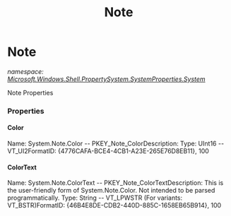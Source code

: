 ﻿---
title: Note
---

# Note
_namespace: [Microsoft.Windows.Shell.PropertySystem.SystemProperties.System](N-Microsoft.Windows.Shell.PropertySystem.SystemProperties.System.html)_

Note Properties



### Properties

#### Color
Name: System.Note.Color -- PKEY_Note_ColorDescription: Type: UInt16 -- VT_UI2FormatID: {4776CAFA-BCE4-4CB1-A23E-265E76D8EB11}, 100
#### ColorText
Name: System.Note.ColorText -- PKEY_Note_ColorTextDescription: This is the user-friendly form of System.Note.Color. Not intended to be parsed 
programmatically.
Type: String -- VT_LPWSTR (For variants: VT_BSTR)FormatID: {46B4E8DE-CDB2-440D-885C-1658EB65B914}, 100

